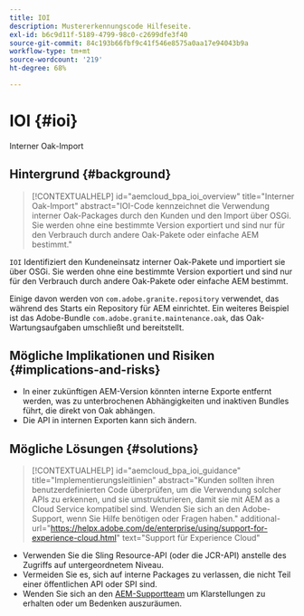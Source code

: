```yaml
---
title: IOI
description: Mustererkennungscode Hilfeseite.
exl-id: b6c9d11f-5189-4799-98c0-c2699dfe3f40
source-git-commit: 84c193b66fbf9c41f546e8575a0aa17e94043b9a
workflow-type: tm+mt
source-wordcount: '219'
ht-degree: 68%

---
```


# IOI {#ioi}

Interner Oak-Import

## Hintergrund {#background}

>[!CONTEXTUALHELP]
>id="aemcloud_bpa_ioi_overview"
>title="Interner Oak-Import"
>abstract="IOI-Code kennzeichnet die Verwendung interner Oak-Packages durch den Kunden und den Import über OSGi. Sie werden ohne eine bestimmte Version exportiert und sind nur für den Verbrauch durch andere Oak-Pakete oder einfache AEM bestimmt."

`IOI`  Identifiziert den Kundeneinsatz interner Oak-Pakete und importiert sie über OSGi. Sie werden ohne eine bestimmte Version exportiert und sind nur für den Verbrauch durch andere Oak-Pakete oder einfache AEM bestimmt.

Einige davon werden von `com.adobe.granite.repository` verwendet, das während des Starts ein Repository für AEM einrichtet. Ein weiteres Beispiel ist das Adobe-Bundle `com.adobe.granite.maintenance.oak`, das Oak-Wartungsaufgaben umschließt und bereitstellt.

## Mögliche Implikationen und Risiken {#implications-and-risks}

* In einer zukünftigen AEM-Version könnten interne Exporte entfernt werden, was zu unterbrochenen Abhängigkeiten und inaktiven Bundles führt, die direkt von Oak abhängen.
* Die API in internen Exporten kann sich ändern.

## Mögliche Lösungen {#solutions}

>[!CONTEXTUALHELP]
>id="aemcloud_bpa_ioi_guidance"
>title="Implementierungsleitlinien"
>abstract="Kunden sollten ihren benutzerdefinierten Code überprüfen, um die Verwendung solcher APIs zu erkennen, und sie umstrukturieren, damit sie mit AEM as a Cloud Service kompatibel sind. Wenden Sie sich an den Adobe-Support, wenn Sie Hilfe benötigen oder Fragen haben."
>additional-url="https://helpx.adobe.com/de/enterprise/using/support-for-experience-cloud.html" text="Support für Experience Cloud"

* Verwenden Sie die Sling Resource-API (oder die JCR-API) anstelle des Zugriffs auf untergeordnetem Niveau.
* Vermeiden Sie es, sich auf interne Packages zu verlassen, die nicht Teil einer öffentlichen API oder SPI sind.
* Wenden Sie sich an den [AEM-Supportteam](https://helpx.adobe.com/de/enterprise/using/support-for-experience-cloud.html) um Klarstellungen zu erhalten oder um Bedenken auszuräumen.
